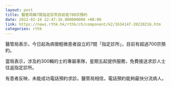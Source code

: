 ```yaml
---
layout: post
title: 醫管局稱7間指定診所目前逾700宗預約
date: 2022-02-16 22:47:16.000000000 +08:00
link: https://news.rthk.hk/rthk/ch/component/k2/1634147-20220216.htm
categories: rthk
---
```


醫管局表示，今日起為病徵輕微患者設立的7間「指定診所」，目前有超過700宗預約。

當局表示，涉及約300輛的士的專屬車隊，星期五起提供服務，免費接送求診人士往返指定診所。

有患者反映，未能成功電話預約求診。醫管局相信，電話預約能夠最快分流病人。
